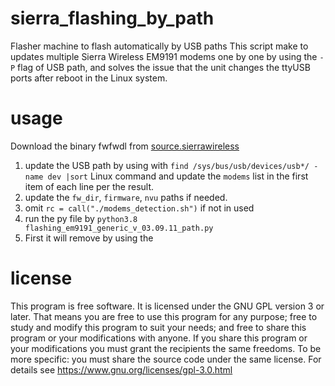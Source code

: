 # sierra_flashing_by_path
Flasher machine to flash automatically by USB paths
This script make to updates multiple Sierra Wireless EM9191 modems one by one by using the `-P` flag of USB path, and solves the issue that the unit changes the ttyUSB ports after reboot in the Linux system.

# usage

Download the binary fwfwdl from [source.sierrawireless](https://source.sierrawireless.com/resources/airprime/software/mbpl/mbpl-software-latest/)

1. update the USB path by using with `find /sys/bus/usb/devices/usb*/ -name dev |sort` Linux command and update the `modems` list in the first item of each line  per the result.
2. update the `fw_dir`, `firmware`, `nvu` paths if needed.
3. omit `rc = call("./modems_detection.sh")` if not in used
4. run the py file by `python3.8 flashing_em9191_generic_v_03.09.11_path.py`
5. First it will remove by using the

# license
This program is free software.
It is licensed under the GNU GPL version 3 or later.
That means you are free to use this program for any purpose;
free to study and modify this program to suit your needs;
and free to share this program or your modifications with anyone.
If you share this program or your modifications
you must grant the recipients the same freedoms.
To be more specific: you must share the source code under the same license.
For details see https://www.gnu.org/licenses/gpl-3.0.html
